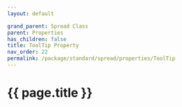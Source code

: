 ```yaml
---
layout: default

grand_parent: Spread Class
parent: Properties
has_children: false
title: ToolTip Property
nav_order: 22
permalink: /package/standard/spread/properties/ToolTip
---
```

# {{ page.title }}
